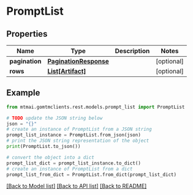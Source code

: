 # PromptList


## Properties

Name | Type | Description | Notes
------------ | ------------- | ------------- | -------------
**pagination** | [**PaginationResponse**](PaginationResponse.md) |  | [optional] 
**rows** | [**List[Artifact]**](Artifact.md) |  | [optional] 

## Example

```python
from mtmai.gomtmclients.rest.models.prompt_list import PromptList

# TODO update the JSON string below
json = "{}"
# create an instance of PromptList from a JSON string
prompt_list_instance = PromptList.from_json(json)
# print the JSON string representation of the object
print(PromptList.to_json())

# convert the object into a dict
prompt_list_dict = prompt_list_instance.to_dict()
# create an instance of PromptList from a dict
prompt_list_from_dict = PromptList.from_dict(prompt_list_dict)
```
[[Back to Model list]](../README.md#documentation-for-models) [[Back to API list]](../README.md#documentation-for-api-endpoints) [[Back to README]](../README.md)


